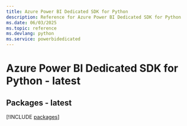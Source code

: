 ```yaml
---
title: Azure Power BI Dedicated SDK for Python
description: Reference for Azure Power BI Dedicated SDK for Python
ms.date: 06/03/2025
ms.topic: reference
ms.devlang: python
ms.service: powerbidedicated
---
```

# Azure Power BI Dedicated SDK for Python - latest
## Packages - latest
[!INCLUDE [packages](power-bi-dedicated-index.md)]